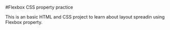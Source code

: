 #Flexbox CSS property practice

This is an basic HTML and CSS project to learn about layout spreadin using Flexbox property.

